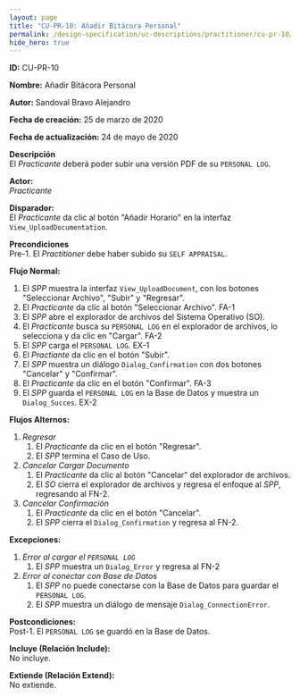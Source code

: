 ```yaml
---
layout: page
title: "CU-PR-10: Añadir Bitácora Personal"
permalink: /design-specification/uc-descriptions/practitioner/cu-pr-10/
hide_hero: true
---
```


**ID:** CU-PR-10

**Nombre:** Añadir Bitácora Personal

**Autor:** Sandoval Bravo Alejandro

**Fecha de creación:** 25 de marzo de 2020

**Fecha de actualización:** 24 de mayo de 2020

**Descripción**  
El *Practicante* deberá poder subir una versión PDF de su `PERSONAL LOG`.

**Actor:**  
*Practicante*

**Disparador:**  
El *Practicante* da clic al botón "Añadir Horario" en la interfaz `View_UploadDocumentation`.

**Precondiciones**  
Pre-1. El *Practitioner* debe haber subido su `SELF APPRAISAL`.

**Flujo Normal:**
  1. El *SPP* muestra la interfaz `View_UploadDocument`, con los botones "Seleccionar Archivo", "Subir" y "Regresar".
  2. El *Practicante* da clic al botón "Seleccionar Archivo". FA-1
  3. El *SPP* abre el explorador de archivos del Sistema Operativo (SO).
  4. El *Practicante* busca su `PERSONAL LOG` en el explorador de archivos, lo selecciona y da clic en "Cargar". FA-2
  5. El *SPP* carga el `PERSONAL LOG`. EX-1
  6. El *Practiante* da clic en el botón "Subir".
  7. El *SPP* muestra un diálogo `Dialog_Confirmation` con dos botones "Cancelar" y "Confirmar".
  8. El *Practicante* da clic en el botón "Confirmar". FA-3
  9. El *SPP* guarda el `PERSONAL LOG` en la Base de Datos y muestra un `Dialog_Succes`. EX-2

**Flujos Alternos:**
  1. *Regresar*
     1. El *Practicante* da clic en el botón "Regresar".
     2. El *SPP* termina el Caso de Uso.
  2. *Cancelar Cargar Documento*
     1. El *Practicante* da clic al botón "Cancelar" del explorador de archivos.
     2. El *SO* cierra el explorador de archivos y regresa el enfoque al *SPP*, regresando al FN-2.
  3. *Cancelar Confirmación*
     1. El *Practicante* da clic en el botón "Cancelar".
     2. El *SPP* cierra el `Dialog_Confirmation` y regresa al FN-2.

**Excepciones:**
   1. *Error al cargar el `PERSONAL LOG`*
      1. El *SPP* muestra un `Dialog_Error` y regresa al FN-2
   2. *Error al conectar con Base de Datos*
      1. El *SPP* no puede conectarse con la Base de Datos para guardar el `PERSONAL LOG`.
      2. El *SPP* muestra un diálogo de mensaje `Dialog_ConnectionError`.

**Postcondiciones:**  
Post-1. El `PERSONAL LOG` se guardó en la Base de Datos.

**Incluye (Relación Include):**  
No incluye.

**Extiende (Relación Extend):**  
No extiende.